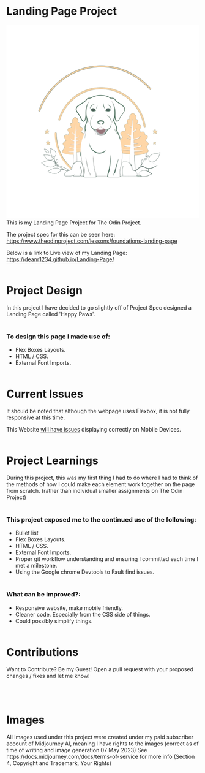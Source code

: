 <h1>Landing Page Project</h1>
<img src="./images/logo.svg">
This is my Landing Page Project for The Odin Project.

The project spec for this can be seen here: \
https://www.theodinproject.com/lessons/foundations-landing-page

Below is a link to Live view of my Landing Page: \
https://deanr1234.github.io/Landing-Page/
<br/><br/>

<h1>Project Design</h1>
In this project I have decided to go slightly off of Project Spec designed a Landing Page called 'Happy Paws'.
<br/><br/>
<h3>To design this page I made use of:</h3>

- Flex Boxes Layouts.
- HTML / CSS.
- External Font Imports.
  <br/><br/>

<h1>Current Issues</h1>

It should be noted that although the webpage uses Flexbox, it is not fully responsive at this time.

This Website <u>will have issues</u> displaying correctly on Mobile Devices.
<br/><br/>

<h1>Project Learnings</h1>
During this project, this was my first thing I had to do where I had to think of the methods of how I could make each element work together on the page from scratch. (rather than individual smaller assignments on The Odin Project)
<br/><br/>

<h3>This project exposed me to the continued use of the following:</h3>

- Bullet list
- Flex Boxes Layouts.
- HTML / CSS.
- External Font Imports.
- Proper git workflow understanding and ensuring I committed each time I met a milestone.
- Using the Google chrome Devtools to Fault find issues.
<br/><br/>
<h3>What can be improved?:</h3>

- Responsive website, make mobile friendly.
- Cleaner code. Especially from the CSS side of things.
- Could possibly simplify things.
  <br/><br/>

<h1>Contributions</h1>
Want to Contribute? Be my Guest! Open a pull request with your proposed changes / fixes and let me know!
<br/><br/>
<br/><br/>

<h1>Images</h1>
All Images used under this project were created under my paid subscriber account of Midjourney AI, meaning I have rights to the images (correct as of time of writing and image generation 07 May 2023) See https://docs.midjourney.com/docs/terms-of-service for more info (Section 4, Copyright and Trademark, Your Rights)
